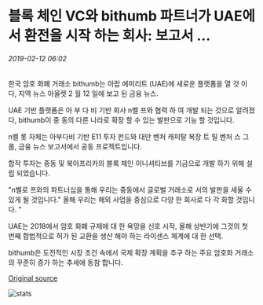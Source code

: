 # 블록 체인 VC와 bithumb 파트너가 UAE에서 환전을 시작 하는 회사: 보고서 ...

###### 2019-02-12 06:02

한국 암호 화폐 거래소 bithumb는 아랍 에미리트 (UAE)에 새로운 플랫폼을 열 것 이다, 지역 뉴스 아울렛 2 월 12 일에 보고 된 금융 뉴스.

UAE 기반 플랫폼은 아 부 다 비 기반 회사 n벨 프와 협력 하 여 개발 되는 것으로 알려졌다, bithumb이 중 동의 다른 나라로 확장 할 수 있는 발판으로 기능 할 것입니다.

n벨 롯 자체는 아부다비 기반 E11 투자 펀드와 대만 벤처 캐피탈 복장 트 릴 벤처 스 그룹, 금융 뉴스 보고서에서 공동 프로젝트입니다.

합작 투자는 중동 및 북아프리카의 블록 체인 이니셔티브를 기금으로 개발 하기 위해 설립 되었습니다.

"n벨로 프와의 파트너십을 통해 우리는 중동에서 글로벌 거래소로 서의 발판을 세울 수 있게 될 것입니다." 올해 우리는 해외 사업을 중심으로 다양 한 회사로 다 각 화할 것입니다. "

UAE는 2018에서 암호 화폐 규제에 대 한 욕망을 신호 시작, 올해 상반기에 그것의 첫 번째 합법적으로 허가 된 교환을 생산 해야 하는 라이센스 체계에 대 한 선택.

bithumb은 도전적인 시장 조건 속에서 국제 확장 계획을 추구 하는 주요 암호화 거래소의 꾸준히 증가 하는 추세에 동참 합니다.

[Original source](https://cointelegraph.com/news/bithumb-partners-with-blockchain-vc-firm-nvelop-to-launch-exchange-in-uae-report)

![stats](https://c.statcounter.com/11760860/0/a89fa40b/1/ "stats")